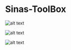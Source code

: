 # Sinas-ToolBox


![alt text](https://github.com/sinahemmati/Sinas-ToolBox/blob/master/Sina's%20ToolBox/stb3.PNG)


![alt text](https://github.com/sinahemmati/Sinas-ToolBox/blob/master/Sina's%20ToolBox/stb.PNG)



![alt text](https://github.com/sinahemmati/Sinas-ToolBox/blob/master/Sina's%20ToolBox/stb1.PNG)
